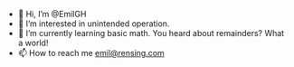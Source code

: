 - 👋 Hi, I’m @EmilGH
- 👀 I’m interested in unintended operation.
- 🌱 I’m currently learning basic math.  You heard about remainders?  What a world!
- 📫 How to reach me emil@rensing.com

<!---
EmilGH/EmilGH is a ✨ special ✨ repository because its `README.md` (this file) appears on your GitHub profile.
You can click the Preview link to take a look at your changes.
--->
